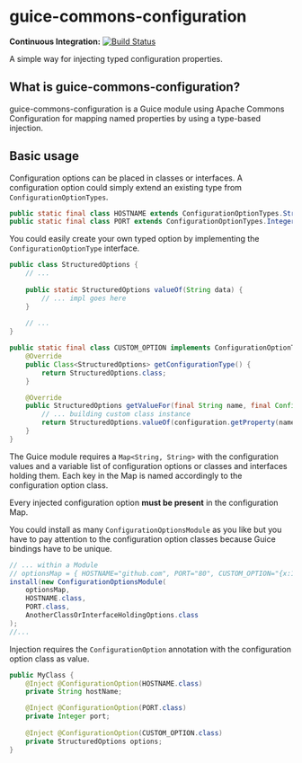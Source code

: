 guice-commons-configuration
====

**Continuous Integration:** [![Build Status](https://api.travis-ci.org/marcolamberto/guice-commons-configuration.png?branch=master)](https://travis-ci.org/marcolamberto/guice-commons-configuration) <br/>

A simple way for injecting typed configuration properties.

## What is guice-commons-configuration?

guice-commons-configuration is a Guice module using Apache Commons Configuration for mapping named properties by using a type-based injection.

## Basic usage

Configuration options can be placed in classes or interfaces.
A configuration option could simply extend an existing type from `ConfigurationOptionTypes`.

```java
public static final class HOSTNAME extends ConfigurationOptionTypes.StringOption {}
public static final class PORT extends ConfigurationOptionTypes.IntegerOption {}
```

You could easily create your own typed option by implementing the `ConfigurationOptionType` interface.

```java
public class StructuredOptions {
	// ...
	
	public static StructuredOptions valueOf(String data) {
		// ... impl goes here
	}
	
	// ...
}

public static final class CUSTOM_OPTION implements ConfigurationOptionType<StructuredOptions> {
	@Override
	public Class<StructuredOptions> getConfigurationType() {
		return StructuredOptions.class;
	}

	@Override
	public StructuredOptions getValueFor(final String name, final Configuration configuration) {
		// ... building custom class instance
		return StructuredOptions.valueOf(configuration.getProperty(name));
	}
}
```

The Guice module requires a `Map<String, String>` with the configuration values and a variable list of configuration options or classes and interfaces holding them. 
Each key in the Map is named accordingly to the configuration option class. 

Every injected configuration option **must be present** in the configuration Map.

You could install as many `ConfigurationOptionsModule` as you like but you have to pay attention to the configuration option classes because Guice bindings have to be unique.

```java
// ... within a Module
// optionsMap = { HOSTNAME="github.com", PORT="80", CUSTOM_OPTION="{x:1,y:2,z:3}" }
install(new ConfigurationOptionsModule(
	optionsMap,
	HOSTNAME.class,
	PORT.class,
	AnotherClassOrInterfaceHoldingOptions.class
);
//... 
```

Injection requires the `ConfigurationOption` annotation with the configuration option class as value.


```java
public MyClass {
	@Inject @ConfigurationOption(HOSTNAME.class)
	private String hostName;

	@Inject @ConfigurationOption(PORT.class)
	private Integer port;
	
	@Inject @ConfigurationOption(CUSTOM_OPTION.class)
	private StructuredOptions options;
}
```

